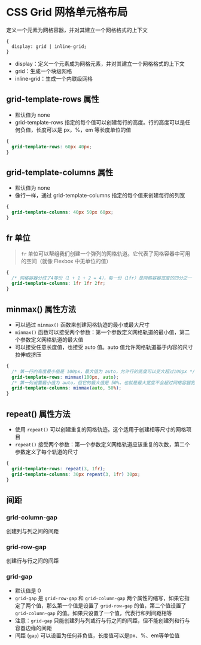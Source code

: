 # CSS Grid 网格单元格布局

定义一个元素为网格容器，并对其建立一个网格格式的上下文

```
{
  display: grid | inline-grid;
}
```
* display：定义一个元素成为网格元素，并对其建立一个网格格式的上下文
* grid：生成一个块级网格
* inline-grid：生成一个内联级网格

## grid-template-rows 属性
* 默认值为 none
* grid-template-rows 指定的每个值可以创建每行的高度。行的高度可以是任何负值，长度可以是 px，%，em 等长度单位的值

```css
{
  grid-template-rows: 60px 40px;
}
```

## grid-template-columns 属性
* 默认值为 none
* 像行一样，通过 grid-template-columns 指定的每个值来创建每行的列宽

```css
{
  grid-template-columns: 40px 50px 60px;
}
```

## fr 单位
> `fr` 单位可以帮组我们创建一个弹列的网格轨道。它代表了网格容器中可用的空间（就像 Flexbox 中无单位的值）
```css
{
  /* 网格容器分成了4等份（1 + 1 + 2 = 4），每一份（1fr）是网格容器宽度的四分之一 */
  grid-template-columns: 1fr 1fr 2fr;
}
```

## minmax() 属性方法
* 可以通过 `minmax()` 函数来创建网格轨迹的最小或最大尺寸
* `minmax()` 函数可以接受两个参数：第一个参数定义网格轨道的最小值，第二个参数定义网格轨道的最大值
* 可以接受任意长度值，也接受 auto 值。auto 值允许网格轨道基于内容的尺寸拉伸或挤压
```css
{
  /* 第一行的高度最小值是 100px，最大值为 auto，允许行的高度可以变大超过100px */
  grid-template-rows: minmax(100px, auto);
  /* 第一列设置最小值为 auto，但它的最大值是 50%，也就是最大宽度不会超过网格容器宽度的 50% */
  grid-template-columns: minmax(auto, 50%);
}
```

## repeat() 属性方法
* 使用 `repeat()` 可以创建重复的网格轨迹。这个适用于创建相等尺寸的网格项目
* `repeat()` 接受两个参数：第一个参数定义网格轨道应该重复的次数，第二个参数定义了每个轨道的尺寸

```css
{
  grid-template-rows: repeat(3, 1fr);
  grid-template-columns: 30px repeat(3, 1fr) 30px;
}
```

## 间距

### grid-column-gap

创建列与列之间的间距

### grid-row-gap

创建行与行之间的间距

### grid-gap

* 默认值是 0
* `grid-gap` 是 `grid-row-gap` 和 `grid-column-gap` 两个属性的缩写，如果它指定了两个值，那么第一个值是设置了 `grid-row-gap` 的值，第二个值设置了 `grid-column-gap` 的值。如果只设置了一个值，代表行和列间距相等
* 注意：`grid-gap` 只能创建列与列或行与行之间的间距，但不能创建列和行与容器边缘的间距
* 间距 (`gap`) 可以设置为任何非负值，长度值可以是px、%、em等单位值
